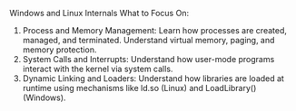 Windows and Linux Internals
What to Focus On:
1. Process and Memory Management: Learn how processes are created, managed, and terminated. Understand virtual memory, paging, and memory protection.
2. System Calls and Interrupts: Understand how user-mode programs interact with the kernel via system calls.
3. Dynamic Linking and Loaders: Understand how libraries are loaded at runtime using mechanisms like ld.so (Linux) and LoadLibrary() (Windows).